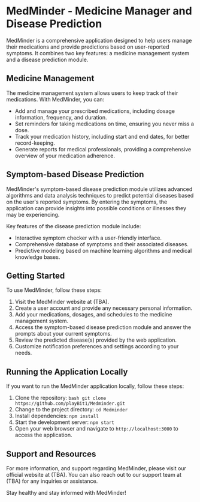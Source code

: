# MedMinder - Medicine Manager and Disease Prediction

MedMinder is a comprehensive application designed to help users manage their medications and provide predictions based on user-reported symptoms. It combines two key features: a medicine management system and a disease prediction module.

## Medicine Management

The medicine management system allows users to keep track of their medications. With MedMinder, you can:

- Add and manage your prescribed medications, including dosage information, frequency, and duration.
- Set reminders for taking medications on time, ensuring you never miss a dose.
- Track your medication history, including start and end dates, for better record-keeping.
- Generate reports for medical professionals, providing a comprehensive overview of your medication adherence.

## Symptom-based Disease Prediction

MedMinder's symptom-based disease prediction module utilizes advanced algorithms and data analysis techniques to predict potential diseases based on the user's reported symptoms. By entering the symptoms, the application can provide insights into possible conditions or illnesses they may be experiencing.

Key features of the disease prediction module include:

- Interactive symptom checker with a user-friendly interface.
- Comprehensive database of symptoms and their associated diseases.
- Predictive modeling based on machine learning algorithms and medical knowledge bases.

## Getting Started

To use MedMinder, follow these steps:

1. Visit the MedMinder website at (TBA).
2. Create a user account and provide any necessary personal information.
3. Add your medications, dosages, and schedules to the medicine management system.
4. Access the symptom-based disease prediction module and answer the prompts about your current symptoms.
5. Review the predicted disease(s) provided by the web application.
6. Customize notification preferences and settings according to your needs.

## Running the Application Locally

If you want to run the MedMinder application locally, follow these steps:

1. Clone the repository: ```bash git clone https://github.com/playBit1/Medminder.git```
3. Change to the project directory: `cd Medminder`
4. Install dependencies: `npm install`
5. Start the development server: `npm start`
6. Open your web browser and navigate to `http://localhost:3000` to access the application.

## Support and Resources

For more information, and support regarding MedMinder, please visit our official website at (TBA). You can also reach out to our support team at (TBA) for any inquiries or assistance.

Stay healthy and stay informed with MedMinder!
